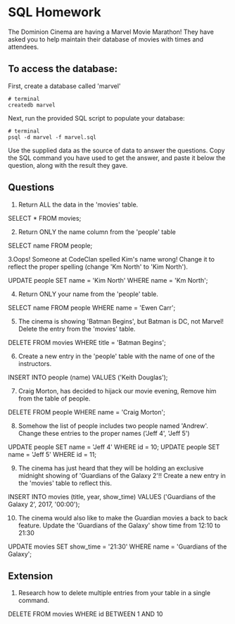 # SQL Homework

The Dominion Cinema are having a Marvel Movie Marathon! They have asked you to help maintain their database of movies with times and attendees.

## To access the database:

First, create a database called 'marvel'
```
# terminal
createdb marvel
```

Next, run the provided SQL script to populate your database:
```
# terminal
psql -d marvel -f marvel.sql
```

Use the supplied data as the source of data to answer the questions.  Copy the SQL command you have used to get the answer, and paste it below the question, along with the result they gave.

## Questions

1. Return ALL the data in the 'movies' table.

SELECT * FROM movies;

2. Return ONLY the name column from the 'people' table

SELECT name FROM people;

3.Oops! Someone at CodeClan spelled Kim's name wrong! Change it to reflect the proper spelling (change 'Km North' to 'Kim North').

UPDATE people SET name = 'Kim North' WHERE name = 'Km North';

4. Return ONLY your name from the 'people' table.

SELECT name FROM people WHERE name = 'Ewen Carr';

5. The cinema is showing 'Batman Begins', but Batman is DC, not Marvel! Delete the entry from the 'movies' table.

DELETE FROM movies WHERE title = 'Batman Begins';

6. Create a new entry in the 'people' table with the name of one of the instructors.

INSERT INTO people (name) VALUES ('Keith Douglas');

7. Craig Morton, has decided to hijack our movie evening, Remove him from the table of people.

DELETE FROM people WHERE name = 'Craig Morton';

8. Somehow the list of people includes two people named 'Andrew'. Change these entries to the proper names ('Jeff 4', 'Jeff 5')

UPDATE people SET name = 'Jeff 4' WHERE id = 10;
UPDATE people SET name = 'Jeff 5' WHERE id = 11;

9. The cinema has just heard that they will be holding an exclusive midnight showing of 'Guardians of the Galaxy 2'!! Create a new entry in the 'movies' table to reflect this.

INSERT INTO movies (title, year, show_time) VALUES ('Guardians of the Galaxy 2', 2017, '00:00');

10. The cinema would also like to make the Guardian movies a back to back feature. Update the 'Guardians of the Galaxy' show time from 12:10 to 21:30

UPDATE movies SET show_time = '21:30' WHERE name = 'Guardians of the Galaxy';

## Extension

1. Research how to delete multiple entries from your table in a single command.

DELETE FROM movies WHERE id BETWEEN 1 AND 10
